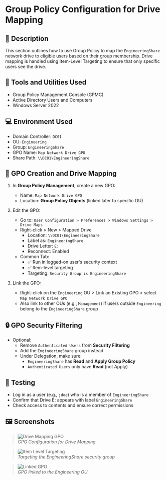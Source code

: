 # Group Policy Configuration for Drive Mapping

## 📝 Description

This section outlines how to use Group Policy to map the `EngineeringShare` network drive to eligible users based on their group membership. Drive mapping is handled using Item-Level Targeting to ensure that only specific users see the drive.

## 🧰 Tools and Utilities Used

- Group Policy Management Console (GPMC)
- Active Directory Users and Computers
- Windows Server 2022

## 💻 Environment Used

- Domain Controller: `DC01`
- OU: `Engineering`
- Group: `EngineeringShare`
- GPO Name: `Map Network Drive GPO`
- Share Path: `\\DC01\EngineeringShare`

## 📂 GPO Creation and Drive Mapping

1. In **Group Policy Management**, create a new GPO:  
   - Name: `Map Network Drive GPO`
   - Location: **Group Policy Objects** (linked later to specific OU)

2. Edit the GPO:
   - Go to: `User Configuration > Preferences > Windows Settings > Drive Maps`
   - Right-click > New > Mapped Drive
     - Location: `\\DC01\EngineeringShare`
     - Label as: `EngineeringShare`
     - Drive Letter: `E:`
     - Reconnect: Enabled
   - Common Tab:
     - ✅ Run in logged-on user's security context
     - ✅ Item-level targeting
     - Targeting: `Security Group is EngineeringShare`

3. Link the GPO:
   - Right-click on the `Engineering` OU > Link an Existing GPO > select `Map Network Drive GPO`
   - Also link to other OUs (e.g., `Management`) if users outside `Engineering` belong to the `EngineeringShare` group

## 🔒 GPO Security Filtering

- Optional:
  - Remove `Authenticated Users` from **Security Filtering**
  - Add the `EngineeringShare` group instead
  - Under Delegation, make sure:
    - `EngineeringShare` has **Read** and **Apply Group Policy**
    - `Authenticated Users` only have **Read** (not Apply)

## 🧪 Testing

- Log in as a user (e.g., `jdoe`) who is a member of `EngineeringShare`
- Confirm that Drive E: appears with label `EngineeringShare`
- Check access to contents and ensure correct permissions

## 🖼️ Screenshots

> ![Drive Mapping GPO](./screenshots/GPO-DriveMap.png)  
> *GPO Configuration for Drive Mapping*

> ![Item Level Targeting](./screenshots/Item-Level-Targeting.png)  
> *Targeting the EngineeringShare security group*

> ![Linked GPO](./screenshots/Linked-GPO.png)  
> *GPO linked to the Engineering OU*
